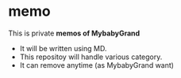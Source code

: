 # memo

This is private **memos of MybabyGrand**

 - It will be written using MD.
 - This repositoy will handle various category.
 - It can remove anytime (as MybabyGrand want)
